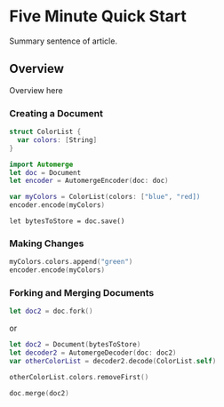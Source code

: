 # Five Minute Quick Start

Summary sentence of article.

## Overview

Overview here

### Creating a Document

```swift
struct ColorList {
  var colors: [String]
}

import Automerge
let doc = Document
let encoder = AutomergeEncoder(doc: doc)

var myColors = ColorList(colors: ["blue", "red])
encoder.encode(myColors)
```

```
let bytesToStore = doc.save()
```


### Making Changes

```swift
myColors.colors.append("green")
encoder.encode(myColors)
```


### Forking and Merging Documents

```swift
let doc2 = doc.fork()
```

or 

```swift
let doc2 = Document(bytesToStore)
let decoder2 = AutomergeDecoder(doc: doc2)
var otherColorList = decoder2.decode(ColorList.self)

otherColorList.colors.removeFirst()
```


```swift
doc.merge(doc2)
```
